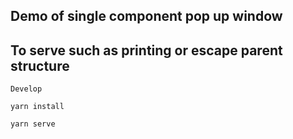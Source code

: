 
Demo of single component pop up window
---
## To serve such as printing or escape parent structure

```
Develop

yarn install

yarn serve

```